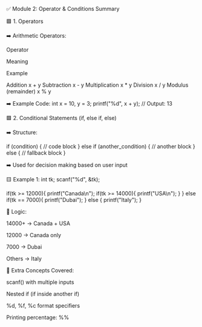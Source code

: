 ✅ Module 2: Operator & Conditions Summary

🟩 1. Operators 

➡️ Arithmetic Operators:

Operator

Meaning

Example

Addition x + y
Subtraction x - y
Multiplication x * y
Division x / y
Modulus (remainder) x % y

➡️ Example Code:
int x = 10, y = 3;
printf("%d", x + y); // Output: 13

🟩 2. Conditional Statements (if, else if, else)

➡️ Structure:

if (condition) {
   // code block
}
else if (another_condition) {
   // another block
}
else {
   // fallback block
}

➡️ Used for decision making based on user input

🟨 Example 1:
int tk;
scanf("%d", &tk);

if(tk >= 12000){
    printf("Canada\n");
    if(tk >= 14000){
        printf("USA\n");
    }
}
else if(tk == 7000){
    printf("Dubai");
}
else {
    printf("Italy");
}

📌 Logic:

14000+ → Canada + USA

12000 → Canada only

7000 → Dubai

Others → Italy

🧠 Extra Concepts Covered:

scanf() with multiple inputs

Nested if (if inside another if)

%d, %f, %c format specifiers

Printing percentage: %%


